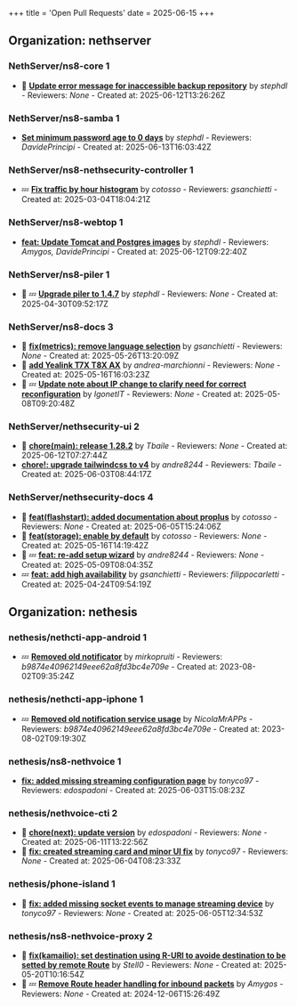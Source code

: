 +++
title = 'Open Pull Requests'
date = 2025-06-15
+++

## Organization: nethserver

### NethServer/ns8-core 1 

- :eyes:  **[Update error message for inaccessible backup repository](https://github.com/NethServer/ns8-core/pull/903)** by *stephdl* - Reviewers: *None* - Created at: 2025-06-12T13:26:26Z

### NethServer/ns8-samba 1 

-   **[Set minimum password age to 0 days](https://github.com/NethServer/ns8-samba/pull/107)** by *stephdl* - Reviewers: *DavidePrincipi* - Created at: 2025-06-13T16:03:42Z

### NethServer/ns8-nethsecurity-controller 1 

-  :zzz: **[Fix traffic by hour histogram](https://github.com/NethServer/ns8-nethsecurity-controller/pull/78)** by *cotosso* - Reviewers: *gsanchietti* - Created at: 2025-03-04T18:04:21Z

### NethServer/ns8-webtop 1 

-   **[feat: Update Tomcat and Postgres images](https://github.com/NethServer/ns8-webtop/pull/134)** by *stephdl* - Reviewers: *Amygos, DavidePrincipi* - Created at: 2025-06-12T09:22:40Z

### NethServer/ns8-piler 1 

- :eyes: :zzz: **[Upgrade piler to 1.4.7](https://github.com/NethServer/ns8-piler/pull/32)** by *stephdl* - Reviewers: *None* - Created at: 2025-04-30T09:52:17Z

### NethServer/ns8-docs 3 

- :eyes:  **[fix(metrics): remove language selection](https://github.com/NethServer/ns8-docs/pull/167)** by *gsanchietti* - Reviewers: *None* - Created at: 2025-05-26T13:20:09Z
- :eyes:  **[add Yealink T7X T8X AX](https://github.com/NethServer/ns8-docs/pull/165)** by *andrea-marchionni* - Reviewers: *None* - Created at: 2025-05-16T16:03:23Z
- :eyes: :zzz: **[Update note about IP change to clarify need for correct reconfiguration](https://github.com/NethServer/ns8-docs/pull/164)** by *IgonetIT* - Reviewers: *None* - Created at: 2025-05-08T09:20:48Z

### NethServer/nethsecurity-ui 2 

- :eyes:  **[chore(main): release 1.28.2](https://github.com/NethServer/nethsecurity-ui/pull/586)** by *Tbaile* - Reviewers: *None* - Created at: 2025-06-12T07:27:44Z
-   **[chore!: upgrade tailwindcss to v4](https://github.com/NethServer/nethsecurity-ui/pull/570)** by *andre8244* - Reviewers: *Tbaile* - Created at: 2025-06-03T08:44:17Z

### NethServer/nethsecurity-docs 4 

- :eyes:  **[feat(flashstart): added documentation about proplus](https://github.com/NethServer/nethsecurity-docs/pull/174)** by *cotosso* - Reviewers: *None* - Created at: 2025-06-05T15:24:06Z
- :eyes:  **[feat(storage): enable by default](https://github.com/NethServer/nethsecurity-docs/pull/167)** by *cotosso* - Reviewers: *None* - Created at: 2025-05-16T14:19:42Z
- :eyes: :zzz: **[feat: re-add setup wizard](https://github.com/NethServer/nethsecurity-docs/pull/166)** by *andre8244* - Reviewers: *None* - Created at: 2025-05-09T08:04:35Z
-  :zzz: **[feat: add high availability](https://github.com/NethServer/nethsecurity-docs/pull/163)** by *gsanchietti* - Reviewers: *filippocarletti* - Created at: 2025-04-24T09:54:19Z

## Organization: nethesis

### nethesis/nethcti-app-android 1 

-  :zzz: **[Removed old notificator](https://github.com/nethesis/nethcti-app-android/pull/30)** by *mirkopruiti* - Reviewers: *b9874e40962149eee62a8fd3bc4e709e* - Created at: 2023-08-02T09:35:24Z

### nethesis/nethcti-app-iphone 1 

-  :zzz: **[Removed old notification service usage](https://github.com/nethesis/nethcti-app-iphone/pull/37)** by *NicolaMrAPPs* - Reviewers: *b9874e40962149eee62a8fd3bc4e709e* - Created at: 2023-08-02T09:19:30Z

### nethesis/ns8-nethvoice 1 

-   **[fix: added missing streaming configuration page](https://github.com/nethesis/ns8-nethvoice/pull/462)** by *tonyco97* - Reviewers: *edospadoni* - Created at: 2025-06-03T15:08:23Z

### nethesis/nethvoice-cti 2 

- :eyes:  **[chore(next): update version](https://github.com/nethesis/nethvoice-cti/pull/309)** by *edospadoni* - Reviewers: *None* - Created at: 2025-06-11T13:22:56Z
- :eyes:  **[fix: created streaming card and minor UI fix](https://github.com/nethesis/nethvoice-cti/pull/307)** by *tonyco97* - Reviewers: *None* - Created at: 2025-06-04T08:23:33Z

### nethesis/phone-island 1 

- :eyes:  **[fix: added missing socket events to manage streaming device](https://github.com/nethesis/phone-island/pull/99)** by *tonyco97* - Reviewers: *None* - Created at: 2025-06-05T12:34:53Z

### nethesis/ns8-nethvoice-proxy 2 

- :eyes:  **[fix(kamailio): set destination using R-URI to avoide destination to be setted by remote Route](https://github.com/nethesis/ns8-nethvoice-proxy/pull/64)** by *Stell0* - Reviewers: *None* - Created at: 2025-05-20T10:16:54Z
- :eyes: :zzz: **[Remove Route header handling for inbound packets](https://github.com/nethesis/ns8-nethvoice-proxy/pull/49)** by *Amygos* - Reviewers: *None* - Created at: 2024-12-06T15:26:49Z



